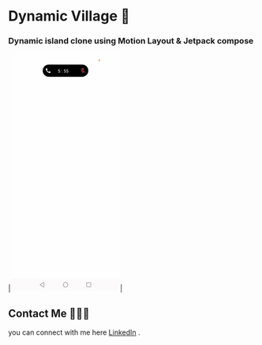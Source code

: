# **Dynamic Village 🚀** 
### Dynamic island clone using Motion Layout & Jetpack compose 
|![](DynamicVillage/screenrecord.gif)|

 ## Contact Me 🤙😁📱
you can connect with me here [LinkedIn](https://www.linkedin.com/in/mathroda/) .
